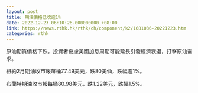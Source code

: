 ```yaml
---
layout: post
title: 期油價格低收逾1%
date: 2022-12-23 06:10:26.000000000 +08:00
link: https://news.rthk.hk/rthk/ch/component/k2/1681036-20221223.htm
categories: rthk
---
```


原油期貨價格下跌。投資者憂慮美國加息周期可能延長引發經濟衰退，打擊原油需求。

紐約2月期油收市報每桶77.49美元，跌80美仙，跌幅逾1%。

布蘭特期油收市報每桶80.98美元，跌1.22美元，跌幅1.5%。
